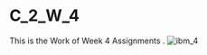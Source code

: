 # C_2_W_4
This is the  Work of Week 4  Assignments .
![ibm_4](https://user-images.githubusercontent.com/63842016/185684748-ba8630ed-6580-48e8-b54a-2bf0b321f7ed.PNG)
